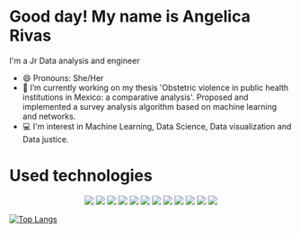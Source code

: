 # Good day! My name is Angelica Rivas

I'm a Jr Data analysis and engineer 

- 😄 Pronouns: She/Her
- 🔭 I’m currently working on my thesis 'Obstetric violence in public health institutions in Mexico: a comparative analysis'. Proposed and implemented a survey analysis algorithm based on machine learning and networks.
- 💻 I'm interest in Machine Learning, Data Science, Data visualization and Data justice.

# Used technologies
<p align="center">
  <img src="https://img.shields.io/badge/c%23-%23239120.svg?style=for-the-badge&logo=c-sharp&logoColor=white"/> 
  <img src="https://img.shields.io/badge/html5-%23E34F26.svg?style=for-the-badge&logo=html5&logoColor=white"/> 
  
  <img src="https://img.shields.io/badge/Python-14354C?style=for-the-badge&logo=python&logoColor=white"/> 
  <img src= "https://img.shields.io/badge/pandas-%23150458.svg?style=for-the-badge&logo=pandas&logoColor=white)"/> 
  <img src="https://img.shields.io/badge/Matplotlib-%23ffffff.svg?style=for-the-badge&logo=Matplotlib&logoColor=black"/> 
  <img src="https://img.shields.io/badge/scikit--learn-%23F7931E.svg?style=for-the-badge&logo=scikit-learn&logoColor=white"/> 
  <img src="https://img.shields.io/badge/numpy-%23013243.svg?style=for-the-badge&logo=numpy&logoColor=white"/> 
  <img src="https://img.shields.io/badge/Plotly-%233F4F75.svg?style=for-the-badge&logo=plotly&logoColor=white"/> 
  
  <img src="https://img.shields.io/badge/Linux-FCC624?style=for-the-badge&logo=linux&logoColor=black"/> 
  <img src="https://img.shields.io/badge/latex-%23008080.svg?style=for-the-badge&logo=latex&logoColor=white"/> 
  
  <img src="https://img.shields.io/badge/git-%23F05033.svg?style=for-the-badge&logo=git&logoColor=white"/> 
  <img src="https://img.shields.io/badge/mysql-%2300f.svg?style=for-the-badge&logo=mysql&logoColor=white"/> 

 [![Top Langs](https://github-readme-stats.vercel.app/api/top-langs/?username=an-rivas&layout=compact&theme=dracula&show_icons=true)](https://github.com/an-rivas)
</p>
